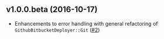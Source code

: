 ## v1.0.0.beta (2016-10-17)

* Enhancements to error handling with general refactoring of
  `GithubBitbucketDeployer::Git`
  ([#2](https://github.com/g5search/github_bitbucket_deployer/pull/2))
